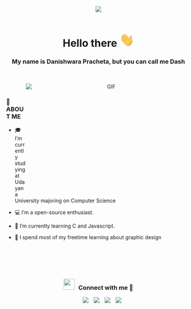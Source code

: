 <div align="center">
  
  <img align="center" src="https://github.com/dash4k/dash4k/assets/133938416/7f6bd274-7157-4c6b-bca1-2c771f81a229">
  
</div>
</br>

<h1 align="center">Hello there <img src="https://raw.githubusercontent.com/ABSphreak/ABSphreak/master/gifs/Hi.gif" width="40"></h1>
<h3 align="center">My name is Danishwara Pracheta, but you can call me Dash</h3>
</br></br>

<div align="center">
  <img align="right" top="500" height="300" width="450" alt="GIF" src="https://github.com/dash4k/dash4k/assets/133938416/3ca46025-3f21-4724-b9e5-01993168a30d">
</div>
</br>

### 📝 ABOUT ME

* 🎓 I’m currently studying at Udayana University majoring on Computer Science

* 💻 I’m a open-source enthusiast.

* 🌱 I’m currently learning C and Javascript.

* 👀 I spend most of my freetime learning about graphic design

</br></br></br></br>
<h3 align="center" > <img src="https://media.giphy.com/media/iY8CRBdQXODJSCERIr/giphy.gif" width="30" height="30" style="margin-right: 10px;">Connect with me 🤝 </h3>

<p align="center">

 <div align="center"  class="icons-social" style="margin-left: 10px;">
        <a style="margin-left: 10px;"  target="_blank" href="https://www.linkedin.com/in/dash4k/">
			<img src="https://img.icons8.com/doodle/40/000000/linkedin--v2.png"></a>
        <a style="margin-left: 10px;" target="_blank" href="https://github.com/dash4k">
		<img src="https://img.icons8.com/doodle/40/000000/github--v1.png"></a>
		<a style="margin-left: 10px;" target="_blank" href="https://stackoverflow.com/users/23180803/danishwara-pracheta">
				<img src="https://img.icons8.com/external-tal-revivo-color-tal-revivo/40/000000/external-stack-overflow-is-a-question-and-answer-site-for-professional-logo-color-tal-revivo.png"></a>
        <a style="margin-left: 10px;" target="_blank" href="https://discordapp.com/users/404631156068188170">
			<img src="https://img.icons8.com/fluency/48/discord-new-logo.png"></a>
      </div>

</p>



